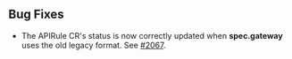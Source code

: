 ## Bug Fixes
- The APIRule CR's status is now correctly updated when **spec.gateway** uses the old legacy format. See [#2067](https://github.com/kyma-project/api-gateway/issues/2067).